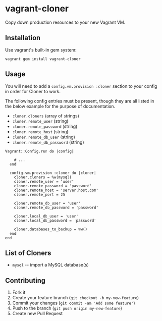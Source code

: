 # vagrant-cloner

Copy down production resources to your new Vagrant VM.

## Installation

Use vagrant's built-in gem system:

    vagrant gem install vagrant-cloner

## Usage

You will need to add a `config.vm.provision :cloner` section to your config in
order for Cloner to work.

The following config entries must be present, though they are all listed in
the below example for the purpose of documentation.

- `cloner.cloners` (array of strings)
- `cloner.remote_user` (string)
- `cloner.remote_password` (string)
- `cloner.remote_host` (string)
- `cloner.remote_db_user` (string)
- `cloner.remote_db_password` (string)

```
Vagrant::Config.run do |config|

    # ...
  end

  config.vm.provision :cloner do |cloner|
    cloner.cloners = %w(mysql)
    cloner.remote_user = 'user'
    cloner.remote_password = 'password'
    cloner.remote_host = 'server.host.com'
    cloner.remote_port = 25

    cloner.remote_db_user = 'user'
    cloner.remote_db_password = 'password'

    cloner.local_db_user = 'user'
    cloner.local_db_password = 'password'

    cloner.databases_to_backup = %w()
  end
end

```

## List of Cloners

- `mysql` -- import a MySQL database(s)

## Contributing

1. Fork it
2. Create your feature branch (`git checkout -b my-new-feature`)
3. Commit your changes (`git commit -am 'Add some feature'`)
4. Push to the branch (`git push origin my-new-feature`)
5. Create new Pull Request

